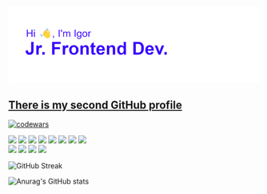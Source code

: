 <img src="./загруженное.png"/>

<h2><a href='https://github.com/bvbsis'>There is my second GitHub profile</a></h2>

[![codewars](https://www.codewars.com/users/Igor%20Topal/badges/large)](https://www.codewars.com/users/Igor%20Topal)

<div> 
 <img src="https://img.shields.io/badge/nestjs-%23E0234E.svg?style=for-the-badge&logo=nestjs&logoColor=white"/>
 <img src="https://img.shields.io/badge/html5-%23E34F26.svg?style=for-the-badge&logo=html5&logoColor=white"/>
 <img src="https://img.shields.io/badge/figma-%23F24E1E.svg?style=for-the-badge&logo=figma&logoColor=white"/>
 <img src="https://img.shields.io/badge/-Storybook-FF4785?style=for-the-badge&logo=storybook&logoColor=white"/>
 <img src="https://img.shields.io/badge/Linux-FCC624?style=for-the-badge&logo=linux&logoColor=black"/>
 <img src="https://img.shields.io/badge/MongoDB-%234ea94b.svg?style=for-the-badge&logo=mongodb&logoColor=white"/>
 <img src="https://img.shields.io/badge/typescript-%23007ACC.svg?style=for-the-badge&logo=typescript&logoColor=white"/>
 <img src="https://img.shields.io/badge/css3-%231572B6.svg?style=for-the-badge&logo=css3&logoColor=white"/>
</div>
<div> 
 <img src="https://img.shields.io/badge/postgres-%23316192.svg?style=for-the-badge&logo=postgresql&logoColor=white"/>
 <img src="https://img.shields.io/badge/redux-%23593d88.svg?style=for-the-badge&logo=redux&logoColor=white"/>
 <img src="https://img.shields.io/badge/react-%2320232a.svg?style=for-the-badge&logo=react&logoColor=%2361DAFB"/>
 <img src="https://img.shields.io/badge/javascript-%23323330.svg?style=for-the-badge&logo=javascript&logoColor=%23F7DF1E"/>
</div>

![GitHub Streak](https://streak-stats.demolab.com?user=t0pall&theme=transparent&card_width=1000)

![Anurag's GitHub stats](https://github-readme-stats.vercel.app/api?username=t0pall&show_icons=true&card_width=1000)
